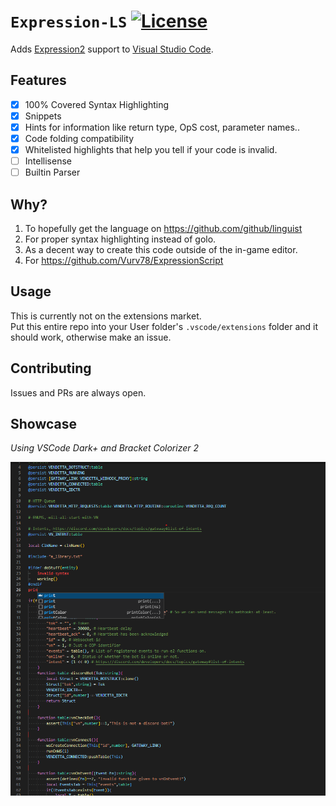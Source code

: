 # ``Expression-LS`` [![License](https://img.shields.io/github/license/Vurv78/E2Syntax?color=red)](https://opensource.org/licenses/MIT)

Adds [Expression2](https://github.com/wiremod/wire) support to [Visual Studio Code](https://code.visualstudio.com/).

## Features
- [x] 100% Covered Syntax Highlighting
- [x] Snippets
- [x] Hints for information like return type, OpS cost, parameter names..
- [x] Code folding compatibility
- [x] Whitelisted highlights that help you tell if your code is invalid.
- [ ] Intellisense
- [ ] Builtin Parser

## Why?
1. To hopefully get the language on https://github.com/github/linguist
2. For proper syntax highlighting instead of golo.
3. As a decent way to create this code outside of the in-game editor.
4. For https://github.com/Vurv78/ExpressionScript 

## Usage
This is currently not on the extensions market.  
Put this entire repo into your User folder's ``.vscode/extensions`` folder and it should work, otherwise make an issue.

## Contributing
Issues and PRs are always open.

## Showcase
*Using VSCode Dark+ and Bracket Colorizer 2*

![Showcase](showcase.png)
